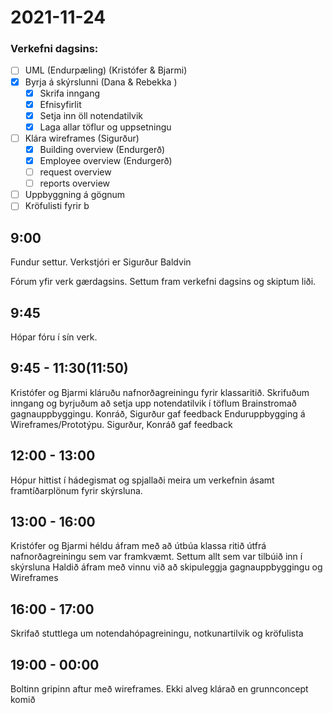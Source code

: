 # 2021-11-24

### Verkefni dagsins:
- [ ] UML (Endurpæling) (Kristófer & Bjarmi)
- [x] Byrja á skýrslunni (Dana & Rebekka )
  - [x] Skrifa inngang
  - [x] Efnisyfirlit
  - [x] Setja inn öll notendatilvik
  - [x] Laga allar töflur og uppsetningu
- [ ] Klára wireframes (Sigurður)
  - [x] Building overview (Endurgerð)
  - [x] Employee overview (Endurgerð)
  - [ ] request overview
  - [ ] reports overview
- [ ] Uppbyggning á gögnum
- [ ] Kröfulisti fyrir b

## 9:00
Fundur settur. Verkstjóri er Sigurður Baldvin

Fórum yfir verk gærdagsins. Settum fram verkefni dagsins og skiptum liði.

## 9:45
Hópar fóru í sín verk.

## 9:45 - 11:30(11:50)
Kristófer og Bjarmi kláruðu nafnorðagreiningu fyrir klassaritið.
Skrifuðum inngang og byrjuðum að setja upp notendatilvik í töflum
Brainstromað gagnauppbyggingu. Konráð, Sigurður gaf feedback
Enduruppbygging á Wireframes/Prototýpu. Sigurður, Konráð gaf feedback

## 12:00 - 13:00
Hópur hittist í hádegismat og spjallaði meira um verkefnin ásamt framtíðarplönum fyrir skýrsluna.

## 13:00 - 16:00
Kristófer og Bjarmi héldu áfram með að útbúa klassa ritið útfrá nafnorðagreiningu sem var framkvæmt.
Settum allt sem var tilbúið inn í skýrsluna
Haldið áfram með vinnu við að skipuleggja gagnauppbyggingu og Wireframes

## 16:00 - 17:00
Skrifað stuttlega um notendahópagreiningu, notkunartilvik og kröfulista

## 19:00 - 00:00
Boltinn gripinn aftur með wireframes. Ekki alveg klárað en grunnconcept komið
